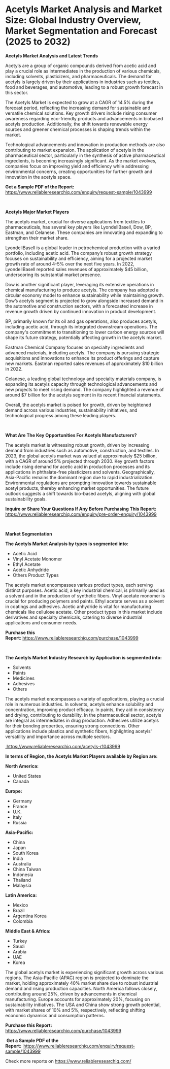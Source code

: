 <p><h1>Acetyls Market Analysis and Market Size: Global Industry Overview, Market Segmentation and Forecast (2025 to 2032)</h1></p><p><strong>Acetyls Market Analysis and Latest Trends</strong></p>
<p><p>Acetyls are a group of organic compounds derived from acetic acid and play a crucial role as intermediates in the production of various chemicals, including solvents, plasticizers, and pharmaceuticals. The demand for acetyls is largely driven by their applications in industries such as textiles, food and beverages, and automotive, leading to a robust growth forecast in this sector.</p><p>The Acetyls Market is expected to grow at a CAGR of 14.5% during the forecast period, reflecting the increasing demand for sustainable and versatile chemical solutions. Key growth drivers include rising consumer awareness regarding eco-friendly products and advancements in biobased acetyls production. Additionally, the shift towards renewable energy sources and greener chemical processes is  shaping trends within the market.</p><p>Technological advancements and innovation in production methods are also contributing to market expansion. The application of acetyls in the pharmaceutical sector, particularly in the synthesis of active pharmaceutical ingredients, is becoming increasingly significant. As the market evolves, companies focus on improving yield and efficiency while addressing environmental concerns, creating opportunities for further growth and innovation in the acetyls space.</p></p>
<p><strong>Get a Sample PDF of the Report:&nbsp;</strong> <a href="https://www.reliableresearchiq.com/enquiry/request-sample/1043999?utm_campaign=3009&utm_medium=2&utm_source=Github&utm_content=ia&utm_term=01042025&utm_id=acetyls">https://www.reliableresearchiq.com/enquiry/request-sample/1043999</a></p>
<p>&nbsp;</p>
<p><strong>Acetyls Major Market Players</strong></p>
<p><p>The acetyls market, crucial for diverse applications from textiles to pharmaceuticals, has several key players like LyondellBasell, Dow, BP, Eastman, and Celanese. These companies are innovating and expanding to strengthen their market share.</p><p>LyondellBasell is a global leader in petrochemical production with a varied portfolio, including acetic acid. The company’s robust growth strategy focuses on sustainability and efficiency, aiming for a projected market growth rate of around 4-5% over the next five years. In 2022, LyondellBasell reported sales revenues of approximately $45 billion, underscoring its substantial market presence.</p><p>Dow is another significant player, leveraging its extensive operations in chemical manufacturing to produce acetyls. The company has adopted a circular economy model to enhance sustainability while maintaining growth. Dow’s acetyls segment is projected to grow alongside increased demand in the automotive and construction sectors, with a forecasted increase in revenue growth driven by continued innovation in product development.</p><p>BP, primarily known for its oil and gas operations, also produces acetyls, including acetic acid, through its integrated downstream operations. The company's commitment to transitioning to lower carbon energy sources will shape its future strategy, potentially affecting growth in the acetyls market.</p><p>Eastman Chemical Company focuses on specialty ingredients and advanced materials, including acetyls. The company is pursuing strategic acquisitions and innovations to enhance its product offerings and capture new markets. Eastman reported sales revenues of approximately $10 billion in 2022.</p><p>Celanese, a leading global technology and specialty materials company, is expanding its acetyls capacity through technological advancements and new projects to meet rising demand. The company highlighted a revenue of around $7 billion for the acetyls segment in its recent financial statements.</p><p>Overall, the acetyls market is poised for growth, driven by heightened demand across various industries, sustainability initiatives, and technological progress among these leading players.</p></p>
<p>&nbsp;</p>
<p><strong>What Are The Key Opportunities For Acetyls Manufacturers?</strong></p>
<p><p>The acetyls market is witnessing robust growth, driven by increasing demand from industries such as automotive, construction, and textiles. In 2023, the global acetyls market was valued at approximately $25 billion, with a CAGR of around 5% projected through 2030. Key growth factors include rising demand for acetic acid in production processes and its applications in phthalate-free plasticizers and solvents. Geographically, Asia-Pacific remains the dominant region due to rapid industrialization. Environmental regulations are prompting innovation towards sustainable acetyl products, thereby enhancing market opportunities. The future outlook suggests a shift towards bio-based acetyls, aligning with global sustainability goals.</p></p>
<p><strong>Inquire or Share Your Questions If Any Before Purchasing This Report:</strong> <a href="https://www.reliableresearchiq.com/enquiry/pre-order-enquiry/1043999?utm_campaign=3009&utm_medium=2&utm_source=Github&utm_content=ia&utm_term=01042025&utm_id=acetyls">https://www.reliableresearchiq.com/enquiry/pre-order-enquiry/1043999</a></p>
<p>&nbsp;</p>
<p><strong>Market Segmentation</strong></p>
<p><strong>The Acetyls Market Analysis by types is segmented into:</strong></p>
<p><ul><li>Acetic Acid</li><li>Vinyl Acetate Monomer</li><li>Ethyl Acetate</li><li>Acetic Anhydride</li><li>Others Product Types</li></ul></p>
<p><p>The acetyls market encompasses various product types, each serving distinct purposes. Acetic acid, a key industrial chemical, is primarily used as a solvent and in the production of synthetic fibers. Vinyl acetate monomer is crucial for producing polymers and paints. Ethyl acetate serves as a solvent in coatings and adhesives. Acetic anhydride is vital for manufacturing chemicals like cellulose acetate. Other product types in this market include derivatives and specialty chemicals, catering to diverse industrial applications and consumer needs.</p></p>
<p><strong>Purchase this Report:&nbsp;</strong><a href="https://www.reliableresearchiq.com/purchase/1043999?utm_campaign=3009&utm_medium=2&utm_source=Github&utm_content=ia&utm_term=01042025&utm_id=acetyls">https://www.reliableresearchiq.com/purchase/1043999</a></p>
<p>&nbsp;</p>
<p><strong>The Acetyls Market Industry Research by Application is segmented into:</strong></p>
<p><ul><li>Solvents</li><li>Paints</li><li>Medicines</li><li>Adhesives</li><li>Others</li></ul></p>
<p><p>The acetyls market encompasses a variety of applications, playing a crucial role in numerous industries. In solvents, acetyls enhance solubility and concentration, improving product efficacy. In paints, they aid in consistency and drying, contributing to durability. In the pharmaceutical sector, acetyls are integral as intermediates in drug production. Adhesives utilize acetyls for their bonding properties, ensuring strong connections. Other applications include plastics and synthetic fibers, highlighting acetyls' versatility and importance across multiple sectors.</p></p>
<p><a href="https://www.reliableresearchiq.com/acetyls-r1043999?utm_campaign=3009&utm_medium=2&utm_source=Github&utm_content=ia&utm_term=01042025&utm_id=acetyls">&nbsp;https://www.reliableresearchiq.com/acetyls-r1043999</a></p>
<p><strong>In terms of Region, the Acetyls Market Players available by Region are:</strong></p>
<p>
    <p> <strong> North America: </strong>
        <ul>
            <li>United States</li>
            <li>Canada</li>
        </ul>
        </p> 
    <p> <strong> Europe: </strong>
        <ul>
            <li>Germany</li>
            <li>France</li>
            <li>U.K.</li>
            <li>Italy</li>
            <li>Russia</li>
        </ul>
        </p> 
    <p> <strong> Asia-Pacific: </strong>
        <ul>
            <li>China</li>
            <li>Japan</li>
            <li>South Korea</li>
            <li>India</li>
            <li>Australia</li>
            <li>China Taiwan</li>
            <li>Indonesia</li>
            <li>Thailand</li>
            <li>Malaysia</li>
        </ul>
        </p> 
    <p> <strong> Latin America: </strong>
        <ul>
            <li>Mexico</li>
            <li>Brazil</li>
            <li>Argentina Korea</li>
            <li>Colombia</li>
        </ul>
        </p> 
    <p> <strong> Middle East & Africa: </strong>
        <ul>
            <li>Turkey</li>
            <li>Saudi</li>
            <li>Arabia</li>
            <li>UAE</li>
            <li>Korea</li>
        </ul>
    </p>
    </p>
<p><p>The global acetyls market is experiencing significant growth across various regions. The Asia-Pacific (APAC) region is projected to dominate the market, holding approximately 40% market share due to robust industrial demand and rising production capacities. North America follows closely, contributing around 25%, driven by advancements in chemical manufacturing. Europe accounts for approximately 20%, focusing on sustainability initiatives. The USA and China show strong growth potential, with market shares of 10% and 5%, respectively, reflecting shifting economic dynamics and consumption patterns.</p></p>
<p><strong>Purchase this Report: </strong><a href="https://www.reliableresearchiq.com/purchase/1043999?utm_campaign=3009&utm_medium=2&utm_source=Github&utm_content=ia&utm_term=01042025&utm_id=acetyls">https://www.reliableresearchiq.com/purchase/1043999</a></p>
<p>&nbsp;<strong>Get a Sample PDF of the Report:&nbsp;&nbsp;</strong><a href="https://www.reliableresearchiq.com/enquiry/request-sample/1043999?utm_campaign=3009&utm_medium=2&utm_source=Github&utm_content=ia&utm_term=01042025&utm_id=acetyls">https://www.reliableresearchiq.com/enquiry/request-sample/1043999</a></p>
<p><strong></strong></p>
<p>Check more reports on <a href="https://www.reliableresearchiq.com/?utm_campaign=3009&utm_medium=2&utm_source=Github&utm_content=ia&utm_term=01042025&utm_id=acetyls">https://www.reliableresearchiq.com/</a></p>